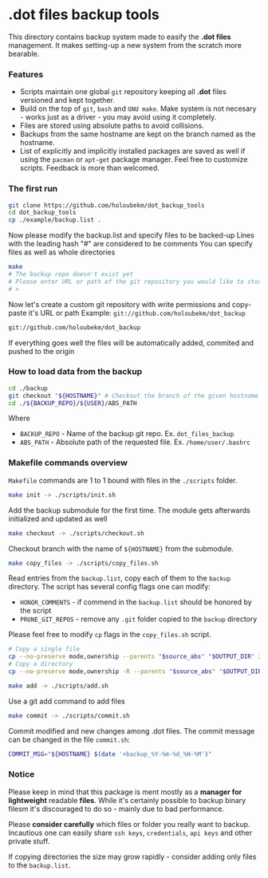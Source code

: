 # .dot files backup tools
This directory contains backup system made to easify the **.dot files** management. 
It makes setting-up a new system from the scratch more bearable.

### Features
* Scripts maintain one global `git` repository keeping all **.dot** files versioned and kept together.
* Build on the top of `git`, `bash` and `GNU make`. Make system is not necesary - works just as a driver - you may avoid using it completely.
* Files are stored using absolute paths to avoid collisions.
* Backups from the same hostname are kept on the branch named as the hostname.
* List of explicitly and implicitly installed packages are saved as well if using the `pacman` or `apt-get` package manager.
Feel free to customize scripts. Feedback is more than welcomed.

### The first run
```bash
git clone https://github.com/holoubekm/dot_backup_tools
cd dot_backup_tools
cp ./example/backup.list .
```
Now please modify the backup.list and specify files to be backed-up
Lines with the leading hash "#" are considered to be comments
You can specify files as well as whole directories

```bash
make
# The backup repo doesn't exist yet
# Please enter URL or path of the git repository you would like to store backup to: 
# >
```

Now let's create a custom git repository with write permissions and copy-paste it's URL or path
Example: `git://github.com/holoubekm/dot_backup`

```bash
git://github.com/holoubekm/dot_backup
```

If everything goes well the files will be automatically added, commited and pushed to the origin

### How to load data from the backup
```bash
cd ./backup
git checkout "${HOSTNAME}" # Checkout the branch of the given hostname 
cd ./${BACKUP_REPO}/${USER}/ABS_PATH
```
Where
* `BACKUP_REPO` - Name of the backup git repo. Ex. `dot_files_backup`
* `ABS_PATH` - Absolute path of the requested file. Ex. `/home/user/.bashrc`

### Makefile commands overview
`Makefile` commands are 1 to 1 bound with files in the `./scripts` folder.

```bash
make init -> ./scripts/init.sh
```
Add the backup submodule for the first time. The module gets afterwards initialized and updated as well

```bash
make checkout -> ./scripts/checkout.sh
```
Checkout branch with the name of `${HOSTNAME}` from the submodule.

```bash
make copy_files -> ./scripts/copy_files.sh
```
Read entries from the `backup.list`, copy each of them to the `backup` directory. The script has several config flags one can modify:
* `HONOR_COMMENTS` - if commend in the `backup.list` should be honored by the script
* `PRUNE_GIT_REPOS` - remove any `.git` folder copied to the `backup` directory

Please feel free to modify `cp` flags in the `copy_files.sh` script.
```bash
# Copy a single file
cp --no-preserve mode,ownership --parents "$source_abs" "$OUTPUT_DIR" 2>&1
# Copy a directory
cp --no-preserve mode,ownership -R --parents "$source_abs" "$OUTPUT_DIR" 2>&1
```

```bash
make add -> ./scripts/add.sh
```
Use a git add command to add files

```bash
make commit -> ./scripts/commit.sh
```
Commit modified and new changes among .dot files.
The commit message can be changed in the file `commit.sh`:
```bash
COMMIT_MSG="${HOSTNAME} $(date '+backup_%Y-%m-%d_%H-%M')"
```

### Notice
Please keep in mind that this package is ment mostly as a **manager for lightweight** readable **files**. 
While it's certainly possible to backup binary filesm it's discouraged to do so - mainly due to bad performance.

Please **consider carefully** which files or folder you really want to backup. Incautious one can easily share `ssh keys`, `credentials`, `api keys` and other private stuff. 

If copying directories the size may grow rapidly - consider adding only files to the `backup.list`.
